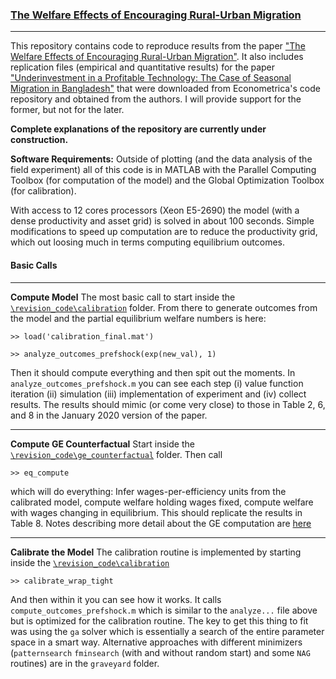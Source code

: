 ### [The Welfare Effects of Encouraging Rural-Urban Migration](http://www.waugheconomics.com/uploads/2/2/5/6/22563786/LMW.pdf)

---
This repository contains code to reproduce results from the paper ["The Welfare Effects of Encouraging Rural-Urban Migration"](http://www.waugheconomics.com/uploads/2/2/5/6/22563786/LMW.pdf). It also includes replication files (empirical and quantitative results) for the paper ["Underinvestment in a Profitable
Technology: The Case of Seasonal Migration in Bangladesh"](https://onlinelibrary.wiley.com/doi/abs/10.3982/ECTA10489) that were downloaded from Econometrica's code repository and obtained from the authors. I will provide support for the former, but not for the later.

**Complete explanations of the repository are currently under construction.**

**Software Requirements:** Outside of plotting (and the data analysis of the field experiment) all of this code is in MATLAB with the Parallel Computing Toolbox (for computation of the model) and the Global Optimization Toolbox (for calibration).

With access to 12 cores processors (Xeon E5-2690) the model (with a dense productivity and asset grid) is solved in about 100 seconds. Simple modifications to speed up computation are to reduce the productivity grid, which out loosing much in terms computing equilibrium outcomes.

#### Basic Calls
---
**Compute Model** The most basic call to start inside the [``\revision_code\calibration``](https://github.com/mwaugh0328/welfare_migration/tree/master/revision_code/calibration) folder. From there to generate outcomes from the model and the partial equilibrium welfare numbers is here:

```
>> load('calibration_final.mat')

>> analyze_outcomes_prefshock(exp(new_val), 1)
```
Then it should compute everything and then spit out the moments. In ``analyze_outcomes_prefshock.m`` you can see each step (i) value function iteration (ii) simulation (iii) implementation of experiment and (iv) collect results. The results should mimic (or come very close) to those in Table 2, 6, and 8 in the January 2020 version of the paper.

---
**Compute GE Counterfactual** Start inside the [``\revision_code\ge_counterfactual``](https://github.com/mwaugh0328/welfare_migration/tree/master/revision_code/ge_counterfactual) folder. Then call
```
>> eq_compute
```
which will do everything: Infer wages-per-efficiency units from the calibrated model, compute welfare holding wages fixed, compute welfare with wages changing in equilibrium. This should replicate the results in Table 8. Notes describing more detail about the GE computation are [here](https://github.com/mwaugh0328/welfare_migration/blob/master/notes_ge_version/notes_GE_analysis.pdf)

---

**Calibrate the Model** The calibration routine is implemented by starting inside the [``\revision_code\calibration``](https://github.com/mwaugh0328/welfare_migration/tree/master/revision_code/calibration)
```
>> calibrate_wrap_tight
```
And then within it you can see how it works. It calls ``compute_outcomes_prefshock.m`` which is similar to the ``analyze...`` file above but is optimized for the calibration routine.  The key to get this thing to fit was using the ``ga`` solver which is essentially a search of the entire parameter space in a smart way. Alternative approaches with different minimizers (``patternsearch`` ``fminsearch`` (with and without random start) and some ``NAG`` routines) are in the ``graveyard`` folder.
